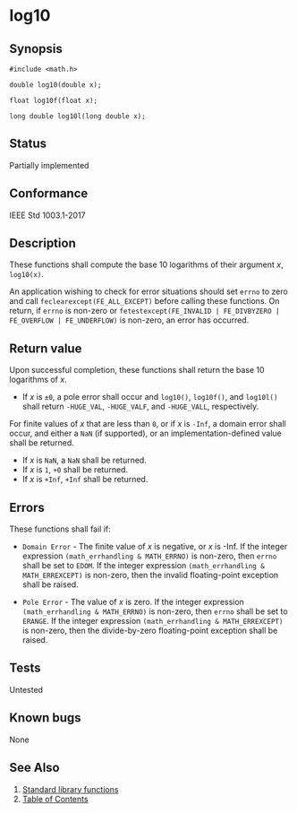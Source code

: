 # log10

## Synopsis

`#include <math.h>`

`double log10(double x);`

`float log10f(float x);`

`long double log10l(long double x);`

## Status

Partially implemented

## Conformance

IEEE Std 1003.1-2017

## Description

These functions shall compute the base 10 logarithms of their argument _x_, `log10(x)`.

An application wishing to check for error situations should set `errno` to zero and call `feclearexcept(FE_ALL_EXCEPT)`
before calling these functions. On return, if `errno` is non-zero or
`fetestexcept(FE_INVALID | FE_DIVBYZERO | FE_OVERFLOW | FE_UNDERFLOW)` is non-zero, an error has occurred.

## Return value

Upon successful completion, these functions shall return the base 10 logarithms of _x_.

* If _x_ is `±0`, a pole error shall occur and `log10()`, `log10f()`, and `log10l()` shall return `-HUGE_VAL`,
`-HUGE_VALF`, and `-HUGE_VALL`, respectively.

For finite values of _x_ that are less than `0`, or if _x_ is `-Inf`, a domain error shall occur, and either a
`NaN` (if supported), or an implementation-defined value shall be returned.

* If _x_ is `NaN`, a `NaN` shall be returned.
* If _x_ is `1`, `+0` shall be returned.
* If _x_ is `+Inf`, `+Inf` shall be returned.

## Errors

These functions shall fail if:

* `Domain Error` - The finite value of _x_ is negative, or _x_ is -Inf.
If the integer expression `(math_errhandling & MATH_ERRNO)` is non-zero, then `errno` shall be set to `EDOM`. If
the integer expression `(math_errhandling & MATH_ERREXCEPT)` is non-zero, then the invalid floating-point exception
shall be raised.

* `Pole Error` - The value of _x_ is zero.
If the integer expression `(math_errhandling & MATH_ERRNO)` is non-zero, then `errno` shall be set to `ERANGE`. If
the integer expression `(math_errhandling & MATH_ERREXCEPT)` is non-zero, then the divide-by-zero floating-point
exception shall be raised.

## Tests

Untested

## Known bugs

None

## See Also

1. [Standard library functions](../index.md)
2. [Table of Contents](../../../index.md)
